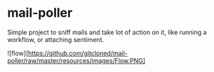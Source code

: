 # mail-poller
Simple project to sniff mails and take lot of action on it, like running a workflow, or attaching sentiment.

![flow][https://github.com/gitcloned/mail-poller/raw/master/resources/images/Flow.PNG]
